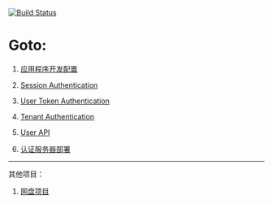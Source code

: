 [![Build Status](https://www.travis-ci.org/ccnuyan/starcedu_auth.svg?branch=master)](https://www.travis-ci.org/ccnuyan/starcedu_auth)

# Goto:

1. [应用程序开发配置](/docs/app-dev-config.md)

1. [Session Authentication](/docs/session-authentication.md)

1. [User Token Authentication](/docs/usertoken-authentication.md)

1. [Tenant Authentication](/docs/tenant-authentication.md)

1. [User API](/docs/user-api.md)

1. [认证服务器部署](/docs/deployment.md)

---
其他项目：

1. [网盘项目](https://github.com/ccnuyan/starcedu_disk/tree/master)
